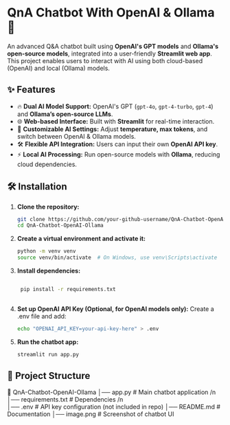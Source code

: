 # QnA Chatbot With OpenAI & Ollama 🚀  

An advanced Q&A chatbot built using **OpenAI's GPT models** and **Ollama's open-source models**, integrated into a user-friendly **Streamlit web app**. This project enables users to interact with AI using both cloud-based (OpenAI) and local (Ollama) models.  

## ✨ Features  
- 🔥 **Dual AI Model Support:** OpenAI's GPT (`gpt-4o`, `gpt-4-turbo`, `gpt-4`) and **Ollama’s open-source LLMs**.  
- 🌐 **Web-based Interface:** Built with **Streamlit** for real-time interaction.  
- 🎯 **Customizable AI Settings:** Adjust **temperature, max tokens**, and switch between OpenAI & Ollama models.  
- 🛠 **Flexible API Integration:** Users can input their own **OpenAI API key**.  
- ⚡ **Local AI Processing:** Run open-source models with **Ollama**, reducing cloud dependencies.  

## 🛠 Installation  

1. **Clone the repository:**
   
   ```sh
   git clone https://github.com/your-github-username/QnA-Chatbot-OpenAI-Ollama.git
   cd QnA-Chatbot-OpenAI-Ollama
   
2. **Create a virtual environment and activate it:**
   
   ```sh
   python -m venv venv  
   source venv/bin/activate  # On Windows, use venv\Scripts\activate
   
3. **Install dependencies:**

   ```sh

    pip install -r requirements.txt
     
4. **Set up OpenAI API Key (Optional, for OpenAI models only):**
   Create a .env file and add:

   ```sh
   echo "OPENAI_API_KEY=your-api-key-here" > .env

5. **Run the chatbot app:**

   ```sh
   streamlit run app.py

## **📂 Project Structure**
📁 QnA-Chatbot-OpenAI-Ollama
│── app.py                # Main chatbot application /n <br>
│── requirements.txt       # Dependencies /n <br>
│── .env                   # API key configuration (not included in repo)
│── README.md              # Documentation
│── image.png              # Screenshot of chatbot UI


    


